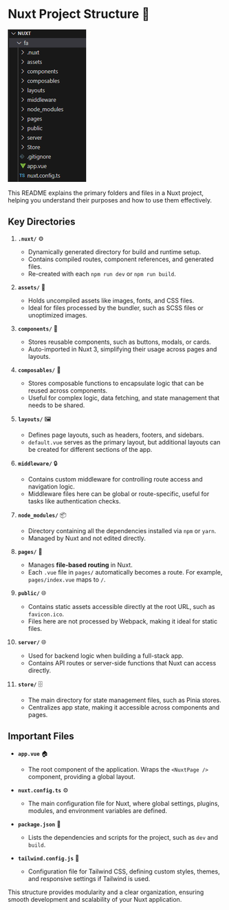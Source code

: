 # Nuxt Project Structure 📁

![Nuxt Project Structure](../../Images/NuxtJs_Folder_Structure.png)
 

This README explains the primary folders and files in a Nuxt project, helping you understand their purposes and how to use them effectively.

## Key Directories

1. **`.nuxt/`** ⚙️
   - Dynamically generated directory for build and runtime setup.
   - Contains compiled routes, component references, and generated files.
   - Re-created with each `npm run dev` or `npm run build`.

2. **`assets/`** 🎨
   - Holds uncompiled assets like images, fonts, and CSS files.
   - Ideal for files processed by the bundler, such as SCSS files or unoptimized images.

3. **`components/`** 🧩
   - Stores reusable components, such as buttons, modals, or cards.
   - Auto-imported in Nuxt 3, simplifying their usage across pages and layouts.

4. **`composables/`** 🔄
   - Stores composable functions to encapsulate logic that can be reused across components.
   - Useful for complex logic, data fetching, and state management that needs to be shared.

5. **`layouts/`** 🖼️
   - Defines page layouts, such as headers, footers, and sidebars.
   - `default.vue` serves as the primary layout, but additional layouts can be created for different sections of the app.

6. **`middleware/`** 🔒
   - Contains custom middleware for controlling route access and navigation logic.
   - Middleware files here can be global or route-specific, useful for tasks like authentication checks.

7. **`node_modules/`** 📦
   - Directory containing all the dependencies installed via `npm` or `yarn`.
   - Managed by Nuxt and not edited directly.

8. **`pages/`** 📄
   - Manages **file-based routing** in Nuxt.
   - Each `.vue` file in `pages/` automatically becomes a route. For example, `pages/index.vue` maps to `/`.

9. **`public/`** 🌐
   - Contains static assets accessible directly at the root URL, such as `favicon.ico`.
   - Files here are not processed by Webpack, making it ideal for static files.

10. **`server/`** 🌐
    - Used for backend logic when building a full-stack app.
    - Contains API routes or server-side functions that Nuxt can access directly.

11. **`store/`** 🗄️
    - The main directory for state management files, such as Pinia stores.
    - Centralizes app state, making it accessible across components and pages.

## Important Files

- **`app.vue`** 🏠
  - The root component of the application. Wraps the `<NuxtPage />` component, providing a global layout.

- **`nuxt.config.ts`** ⚙️
  - The main configuration file for Nuxt, where global settings, plugins, modules, and environment variables are defined.

- **`package.json`** 📄
  - Lists the dependencies and scripts for the project, such as `dev` and `build`.
  
- **`tailwind.config.js`** 🎨
  - Configuration file for Tailwind CSS, defining custom styles, themes, and responsive settings if Tailwind is used.

This structure provides modularity and a clear organization, ensuring smooth development and scalability of your Nuxt application.